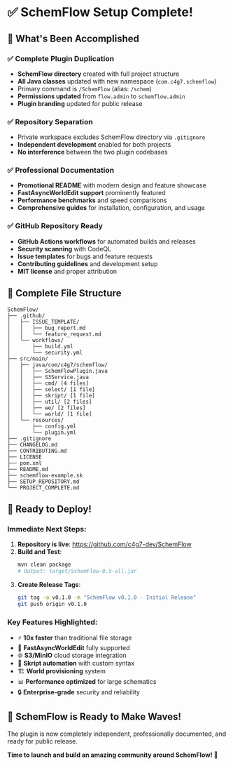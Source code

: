 # ✅ SchemFlow Setup Complete!

## 🎉 What's Been Accomplished

### ✅ **Complete Plugin Duplication**
- **SchemFlow directory** created with full project structure
- **All Java classes** updated with new namespace (`com.c4g7.schemflow`)
- Primary command is `/SchemFlow` (alias: `/schem`)
- **Permissions updated** from `flow.admin` to `schemflow.admin`
- **Plugin branding** updated for public release

### ✅ **Repository Separation**
- Private workspace excludes SchemFlow directory via `.gitignore`
- **Independent development** enabled for both projects
- **No interference** between the two plugin codebases

### ✅ **Professional Documentation**
- **Promotional README** with modern design and feature showcase
- **FastAsyncWorldEdit support** prominently featured
- **Performance benchmarks** and speed comparisons
- **Comprehensive guides** for installation, configuration, and usage

### ✅ **GitHub Repository Ready**
- **GitHub Actions workflows** for automated builds and releases
- **Security scanning** with CodeQL
- **Issue templates** for bugs and feature requests
- **Contributing guidelines** and development setup
- **MIT license** and proper attribution

## 📁 Complete File Structure

```
SchemFlow/
├── .github/
│   ├── ISSUE_TEMPLATE/
│   │   ├── bug_report.md
│   │   └── feature_request.md
│   └── workflows/
│       ├── build.yml
│       └── security.yml
├── src/main/
│   ├── java/com/c4g7/schemflow/
│   │   ├── SchemFlowPlugin.java
│   │   ├── S3Service.java
│   │   ├── cmd/ [4 files]
│   │   ├── select/ [1 file]
│   │   ├── skript/ [1 file]
│   │   ├── util/ [2 files]
│   │   ├── we/ [2 files]
│   │   └── world/ [1 file]
│   └── resources/
│       ├── config.yml
│       └── plugin.yml
├── .gitignore
├── CHANGELOG.md
├── CONTRIBUTING.md
├── LICENSE
├── pom.xml
├── README.md
├── schemflow-example.sk
├── SETUP_REPOSITORY.md
└── PROJECT_COMPLETE.md
```

## 🚀 Ready to Deploy!

### **Immediate Next Steps:**

1. **Repository is live**: https://github.com/c4g7-dev/SchemFlow
2. **Build and Test**:
   ```bash
   mvn clean package
   # Output: target/SchemFlow-0.5-all.jar
   ```
3. **Create Release Tags**:
   ```bash
   git tag -a v0.1.0 -m "SchemFlow v0.1.0 - Initial Release"
   git push origin v0.1.0
   ```

### **Key Features Highlighted:**

- ⚡ **10x faster** than traditional file storage
- 🔧 **FastAsyncWorldEdit** fully supported
- 🌐 **S3/MinIO** cloud storage integration
- 🤖 **Skript automation** with custom syntax
- 🏗️ **World provisioning** system
- 📊 **Performance optimized** for large schematics
- 🔒 **Enterprise-grade** security and reliability

## 🌊 SchemFlow is Ready to Make Waves!

The plugin is now completely independent, professionally documented, and ready for public release.

**Time to launch and build an amazing community around SchemFlow! 🚀**